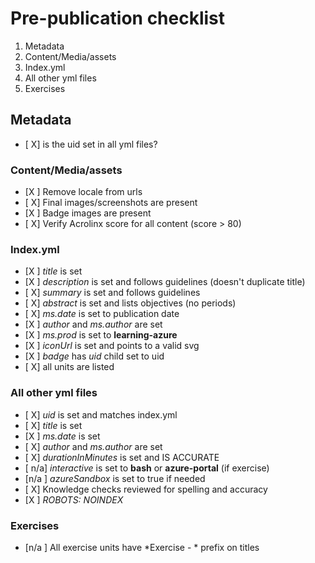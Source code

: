 # Pre-publication checklist
1. Metadata
1. Content/Media/assets
1. Index.yml
1. All other yml files
1. Exercises
  
## Metadata
- [ X] is the uid set in all yml files?

### Content/Media/assets
- [X ] Remove locale from urls
- [ X] Final images/screenshots are present
- [X ] Badge images are present
- [ X] Verify Acrolinx score for all content (score > 80)

### Index.yml
- [X ] *title* is set
- [X ] *description* is set and follows guidelines (doesn't duplicate title)
- [ X] *summary* is set and follows guidelines
- [ X] *abstract* is set and lists objectives (no periods)
- [ X] *ms.date* is set to publication date
- [X ] *author* and *ms.author* are set
- [X ] *ms.prod* is set to **learning-azure**
- [X ] *iconUrl* is set and points to a valid svg
- [X ] *badge* has *uid* child set to uid
- [ X] all units are listed

### All other yml files
- [ X] *uid* is set and matches index.yml
- [ X] *title* is set
- [X ] *ms.date* is set 
- [ X] *author* and *ms.author* are set
- [ X] *durationInMinutes* is set and IS ACCURATE
- [ n/a] *interactive* is set to **bash** or **azure-portal** (if exercise)
- [n/a ] *azureSandbox* is set to true if needed
- [ X]  Knowledge checks reviewed for spelling and accuracy
- [X ] *ROBOTS: NOINDEX*

### Exercises
- [n/a ] All exercise units have *Exercise - * prefix on titles
